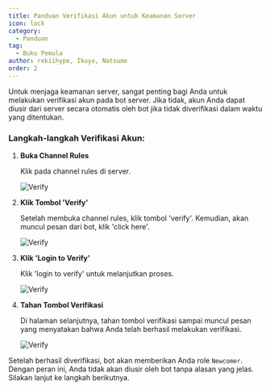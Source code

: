 ```yaml
---
title: Panduan Verifikasi Akun untuk Keamanan Server
icon: lock
category:
  - Panduan
tag:
  - Buku Pemula
author: rekiihype, Ikuyo, Natsume
order: 2
---
```


Untuk menjaga keamanan server, sangat penting bagi Anda untuk melakukan verifikasi akun pada bot server. Jika tidak, akun Anda dapat diusir dari server secara otomatis oleh bot jika tidak diverifikasi dalam waktu yang ditentukan.

### Langkah-langkah Verifikasi Akun:

1. **Buka Channel Rules**

   Klik pada channel rules di server.

   ![Verify](/assets/images/docs/202312/verify1.png)

2. **Klik Tombol 'Verify'**

   Setelah membuka channel rules, klik tombol 'verify'. Kemudian, akan muncul pesan dari bot, klik 'click here'.

   ![Verify](/assets/images/docs/202312/verify2.png)

3. **Klik 'Login to Verify'**

   Klik 'login to verify' untuk melanjutkan proses.

   ![Verify](/assets/images/docs/202312/verify3.png)

4. **Tahan Tombol Verifikasi**

   Di halaman selanjutnya, tahan tombol verifikasi sampai muncul pesan yang menyatakan bahwa Anda telah berhasil melakukan verifikasi.

   ![Verify](/assets/images/docs/202312/verify4.png)

Setelah berhasil diverifikasi, bot akan memberikan Anda role `Newcomer`. Dengan peran ini, Anda tidak akan diusir oleh bot tanpa alasan yang jelas. Silakan lanjut ke langkah berikutnya.
